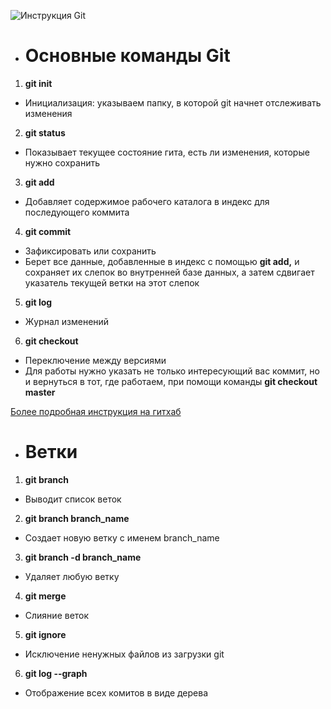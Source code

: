 ![Инструкция Git](https://fuzeservers.ru/wp-content/uploads/1/7/c/17c86d4f862234bbc3a2f0a432a9f850.jpeg)
- # Основные команды Git 
1. **git init**
 - Инициализация: указываем папку, в которой git начнет отслеживать изменения
2. **git status** 
- Показывает текущее состояние гита, есть ли изменения, которые нужно сохранить
3. **git add**
- Добавляет содержимое рабочего каталога в индекс для последующего коммита
4. **git commit**
- Зафиксировать или сохранить 
- Берет все данные, добавленные в индекс с помощью **git add,** и сохраняет их слепок во внутренней базе данных, а затем сдвигает указатель текущей ветки на этот слепок
5. **git log**
- Журнал изменений
6. **git checkout**
- Переключение между версиями
- Для работы нужно указать не только интересующий вас коммит, но и вернуться в тот, где работаем, при помощи команды **git checkout master**

[Более подробная инструкция на гитхаб](https://gist.github.com/Jekins/2bf2d0638163f1294637)
- # Ветки 
1. **git branch**
- Выводит список веток
2. **git branch branch_name**
- Создает новую ветку с именем branch_name 
3. **git branch -d branch_name**
- Удаляет любую ветку
4. **git merge**
- Слияние веток
5. **git ignore**
- Исключение ненужных файлов из загрузки git 
6. **git log --graph**
- Отображение всех комитов в виде дерева